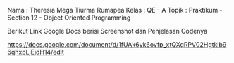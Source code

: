 Nama	: Theresia Mega Tiurma Rumapea
Kelas	: QE - A
Topik	: Praktikum - Section 12 - Object Oriented Programming

Berikut Link Google Docs berisi Screenshot dan Penjelasan Codenya

https://docs.google.com/document/d/1fUAk6yk6ovfp_xtQXqRPV02Hgtkib96qhxpLjEjdH14/edit


